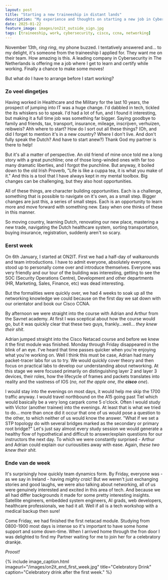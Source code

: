 ```yaml
---
layout: post
title: "Starting a new traineeship in distant lands"
description: "My experience and thoughts on starting a new job in Cybersecurity"
date: 2025-01-22
feature_image: images/on2it_outside_sign.jpg
tags: [traineeship, work, cybersecurity, cisco, ccna, networking]
---
```

November 13th, *ring* *ring*, my phone buzzed. I tentatively answered and... to my delight, it's someone from the traineeship I applied for. They want me on their team. How amazing is this. A leading company in Cybersecurity in The Netherlands is offering me a job where I get to learn and certify while working. Finally a chance to make some moves!

But what do I have to arrange before I start working?
<!--more-->

### Zo veel dingetjes

Having worked in Healthcare and the Military for the last 10 years, the prospect of jumping into IT was a huge change. I'd dabbled in tech, tickled the its whiskers so to speak. I'd had a lot of fun, and I found it interesting, but making it a full time job was something far bigger. Saying goodbye to family and friends, tax, transport, insurance, mileage, inscrijven, verhuizen, reibweis? Ahh where to start? How do I sort out all these things? (Oh, and did I forget to mention it's in a new country? Where I don't live. And don't fully speak the Dutch? And have to start anew?) Thank God my partner is there to help!

But it's all a matter of perspective. An old friend of mine once told me a long story with a great punchline; one of those long-winded ones with far too many dramatic liberties, and I forgot the punchline. But anyway, it boiled down to the old Irish Proverb, "Life is like a cuppa tea, it is what you make of it." And this is a tool that I have always kept in my mental toolbox. Big changes can be challenging, but they also host opportunities.

All of these things, are character building opportunities. Each is a challenge, something that is possible to navigate on it's own, as a small step. Bigger changes are just this, a series of small steps. Each is an opportunity to learn more and move forward with something new. Easy when one thinks of these in this manner.

So  moving country, learning Dutch, renovating our new place, mastering a new trade, navigating the Dutch healthcare system, sorting transportation, buying insurance, registration, suddenly aren't so scary.

### Eerst week

On 6th January, I started at ON2IT. First we had a half-day of walkarounds and team introductions. I have to admit everyone, absolutely everyone, stood up to personally come over and introduce themselves. Everyone was very friendly and our tour of the building was interesting, getting to see the SOC (Security Operations Centre), Development and other departments (HR, Marketing, Sales, Finance, etc) was dead interesting.

But the formalities were quickly over, we had 4 weeks to soak up all the networking knowledge we could because on the first day we sat down with our orientator and book our Cisco CCNA.

By afternoon we were straight into the course with Adrian and Arthur from the Savnet academy. At first I was sceptical about how the course would go, but it was quickly clear that these two guys, frankly...well... *they knew their shit*.

Adrian jumped straight into the Cisco Netacad course and before we knew it the first module was finished. Monday through Friday disappeared in the blink of an eye. I've heard that time passes quicker when you're enjoying what you're working on. Well I think this must be case, Adrian had many packet-tracer labs for us to try. We would quickly cover theory and then focus on practical labs to develop our understanding about networking. At this stage we were focused primarily on distinguishing layer 2 and layer 3 devices, their roles, how the lifecycle of frames and packets translates into reality and the vastness of IOS (*no, not the apple one, the **cisco** one*).

I would stay into the evenings on most days, it would help me skip the 1700 traffic anyway. I would travel northbound on the A15 going past Tiel which would basically be a very long carpark come 5 o'clock. Often I would study with Victor (another trainee) into the evenings. At least that is what we tried to do... more than once did it occur that one of us would pose a question to the other, to which neither of us would know the answer. "What if we set a STP topology do with several bridges marked as the secondary or primary root bridge?" Let's just say almost every study session we would generate a healthy flow of hypothetical and difficult to answer/explain questions for our instructors the next day. To which we were constantly surprised - Arthur and Adrian could explain our curiousities away with ease. Again, *these two knew their shit.*

### Ende van de week

It's surprisingly how quickly team dynamics form. By Friday, everyone was - as we say in Ireland - having *mighty craic*! But we weren't just exchanging stories and good laughs, we were also talking about networking, all of us were genuinely interested and excited in this area of tech. And because we all had differ backgrounds it made for some pretty interesting insights. Satellite engineers, embedded system engineers, AI grads, web developers, healthcare professionals, we had it all. Well if all is a tech workshop with a medical backup then sure!

Come Friday, we had finished the first netacad module. Studying from 0800-1900 most days is intense so it's important to have some home support and some down-time. When I arrived home through the fron door I was delighted to find my Partner waiting for me to join her for a celebratory drankje.

*Proost!*

{% include image_caption.html imageurl="/images/on2it_end_first_week.jpg" title="Celebratory Drink" caption="Celebratory drink after the first week." %}

